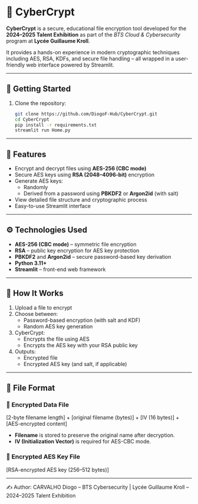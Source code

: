 # 🧠 CyberCrypt

**CyberCrypt** is a secure, educational file encryption tool developed for the **2024–2025 Talent Exhibition** as part of the *BTS Cloud & Cybersecurity* program at **Lycée Guillaume Kroll**.

It provides a hands-on experience in modern cryptographic techniques including AES, RSA, KDFs, and secure file handling – all wrapped in a user-friendly web interface powered by Streamlit.

---

## 🚀 Getting Started

1. Clone the repository:
   ```bash
   git clone https://github.com/DiogoF-Hub/CyberCrypt.git
   cd CyberCrypt
   pip install -r requirements.txt
   streamlit run Home.py

---

## 🔐 Features

- Encrypt and decrypt files using **AES-256 (CBC mode)**
- Secure AES keys using **RSA (2048–4096-bit)** encryption
- Generate AES keys:
  - Randomly
  - Derived from a password using **PBKDF2** or **Argon2id** (with salt)
- View detailed file structure and cryptographic process
- Easy-to-use Streamlit interface

---

## ⚙️ Technologies Used

- **AES-256 (CBC mode)** – symmetric file encryption
- **RSA** – public key encryption for AES key protection
- **PBKDF2** and **Argon2id** – secure password-based key derivation
- **Python 3.11+**
- **Streamlit** – front-end web framework

---

## 🔄 How It Works

1. Upload a file to encrypt
2. Choose between:
   - Password-based encryption (with salt and KDF)
   - Random AES key generation
3. CyberCrypt:
   - Encrypts the file using AES
   - Encrypts the AES key with your RSA public key
4. Outputs:
   - Encrypted file
   - Encrypted AES key (and salt, if applicable)

---

## 📁 File Format

### 💃 Encrypted Data File
[2-byte filename length] + [original filename (bytes)] + [IV (16 bytes)] + [AES-encrypted content]


- **Filename** is stored to preserve the original name after decryption.
- **IV (Initialization Vector)** is required for AES-CBC mode.

### 🔐 Encrypted AES Key File
[RSA-encrypted AES key (256–512 bytes)]

---

✍️ Author: CARVALHO Diogo – BTS Cybersecurity | Lycée Guillaume Kroll – 2024–2025 Talent Exhibition

